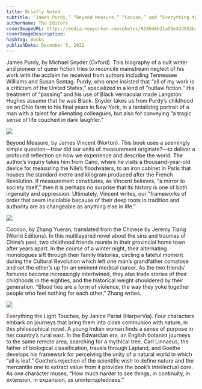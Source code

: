```yaml
---
title: Briefly Noted
subtitle: “James Purdy,” “Beyond Measure,” “Cocoon,” and “Everything the Light Touches.”
authorName: The Editors
coverImageURL: https://media.newyorker.com/photos/638646b21a55e42d953b2e70/master/w_1600,c_limit/221212_r41506web.jpg
coverImageDescription:  
hashTag: Books
publishDate: December 5, 2022
---
```


James Purdy, by Michael Snyder (Oxford). This biography of a cult writer and pioneer of queer fiction tries to reconcile mainstream neglect of his work with the acclaim he received from authors including Tennessee Williams and Susan Sontag. Purdy, who once insisted that “all of my work is a criticism of the United States,” specialized in a kind of “outlaw fiction.” His treatment of “passing” and his use of Black vernacular made Langston Hughes assume that he was Black. Snyder takes us from Purdy’s childhood on an Ohio farm to his final years in New York, in a tantalizing portrait of a man with a talent for alienating colleagues, but also for conveying “a tragic sense of life couched in dark laughter.”

![](https://media.newyorker.com/photos/638646b2a0e213bfa02f0411/master/w_1600,c_limit/221212_r41507web.jpg)

Beyond Measure, by James Vincent (Norton). This book uses a seemingly simple question—How did our units of measurement originate?—to deliver a profound reflection on how we experience and describe the world. The author’s inquiry takes him from Cairo, where he visits a thousand-year-old device for measuring the Nile’s floodwaters, to an iron cabinet in Paris that houses the standard metre and kilogram produced after the French Revolution. If measurement constitutes, as Vincent believes, “a mirror to society itself,” then it is perhaps no surprise that its history is one of both ingenuity and oppression. Ultimately, Vincent writes, our “frameworks of order that seem inviolable because of their deep roots in tradition and authority are as changeable as anything else in life.”

![](https://media.newyorker.com/photos/638646b2aa8105337f610eb0/master/w_1600,c_limit/221212_r41508web.jpg)

Cocoon, by Zhang Yueran, translated from the Chinese by Jeremy Tiang (World Editions). In this multilayered novel about the sins and traumas of China’s past, two childhood friends reunite in their provincial home town after years apart. In the course of a winter night, their alternating monologues sift through their family histories, circling a fateful moment during the Cultural Revolution which left one man’s grandfather comatose and set the other’s up for an eminent medical career. As the two friends’ fortunes become increasingly intertwined, they also trade stories of their childhoods in the eighties, and the historical weight shouldered by their generation. “Blood ties are a form of violence, the way they yoke together people who feel nothing for each other,” Zhang writes.

![](https://media.newyorker.com/photos/638646b27fbfe441c60937d2/master/w_1600,c_limit/221212_r41509web.jpg)

Everything the Light Touches, by Janice Pariat (HarperVia). Four characters embark on journeys that bring them into close communion with nature, in this philosophical novel. A young Indian woman finds a sense of purpose in her country’s rural east. In the Edwardian era, an English botanist journeys to the same remote area, searching for a mythical tree. Carl Linnaeus, the father of biological classification, travels through Lapland, and Goethe develops his framework for perceiving the unity of a natural world in which “all is leaf.” Goethe’s rejection of the scientific wish to define nature and the mercantile one to extract value from it provides the book’s intellectual core. As one character muses, “How much harder to see things, in continuity, in extension, in expansion, as uninterruptedness.”
